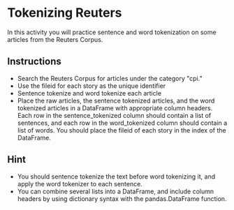 # Tokenizing Reuters

In this activity you will practice sentence and word tokenization on some articles from the Reuters Corpus. 

## Instructions

* Search the Reuters Corpus for articles under the category "cpi."
* Use the fileid for each story as the unique identifier
* Sentence tokenize and word tokenize each article
* Place the raw articles, the sentence tokenized articles, and the word tokenized articles in a DataFrame with appropriate column headers. Each row in the sentence_tokenized column should contain a list of sentences, and each row in the word_tokenized column should contain a list of words. You should place the fileid of each story in the index of the DataFrame.

## Hint
* You should sentence tokenize the text before word tokenizing it, and apply the word tokenizer to each sentence.
* You can combine several lists into a DataFrame, and include column headers by using dictionary syntax with the pandas.DataFrame function. 

